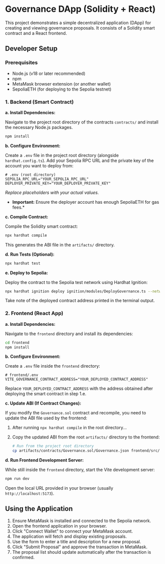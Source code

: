 # Governance DApp (Solidity + React)

This project demonstrates a simple decentralized application (DApp) for creating and viewing governance proposals. It consists of a Solidity smart contract and a React frontend.


## Developer Setup

### Prerequisites

*   Node.js (v18 or later recommended)
*   npm
*   MetaMask browser extension (or another wallet)
*   SepoliaETH (for deploying to the Sepolia testnet)

### 1. Backend (Smart Contract)

**a. Install Dependencies:**

Navigate to the project root directory of the contracts `contracts/` and install the necessary Node.js packages.

```bash
npm install
```

**b. Configure Environment:**

Create a `.env` file in the project root directory (alongside `hardhat.config.ts`). Add your Sepolia RPC URL and the private key of the account you want to deploy from:

```dotenv
# .env (root directory)
SEPOLIA_RPC_URL="YOUR_SEPOLIA_RPC_URL"
DEPLOYER_PRIVATE_KEY="YOUR_DEPLOYER_PRIVATE_KEY"
```
*Replace placeholders with your actual values.*
* **Important:** Ensure the deployer account has enough SepoliaETH for gas fees.*

**c. Compile Contract:**

Compile the Solidity smart contract:

```bash
npx hardhat compile
```
This generates the ABI file in the `artifacts/` directory.

**d. Run Tests (Optional):**

```bash
npx hardhat test
```

**e. Deploy to Sepolia:**

Deploy the contract to the Sepolia test network using Hardhat Ignition:

```bash
npx hardhat ignition deploy ignition/modules/DeployGovernance.ts --network sepolia
```
Take note of the deployed contract address printed in the terminal output.

### 2. Frontend (React App)

**a. Install Dependencies:**

Navigate to the `frontend` directory and install its dependencies:

```bash
cd frontend
npm install
```

**b. Configure Environment:**

Create a `.env` file inside the `frontend` directory:

```dotenv
# frontend/.env
VITE_GOVERNANCE_CONTRACT_ADDRESS="YOUR_DEPLOYED_CONTRACT_ADDRESS"
```
Replace `YOUR_DEPLOYED_CONTRACT_ADDRESS` with the address obtained after deploying the smart contract in step 1.e.

**c. Update ABI (If Contract Changes):**

If you modify the `Governance.sol` contract and recompile, you need to update the ABI file used by the frontend:

1.  After running `npx hardhat compile` in the root directory...
2.  Copy the updated ABI from the root `artifacts/` directory to the frontend:

    ```bash
    # Run from the project root directory
    cp artifacts/contracts/Governance.sol/Governance.json frontend/src/contracts/
    ```

**d. Run Frontend Development Server:**

While still inside the `frontend` directory, start the Vite development server:

```bash
npm run dev
```
Open the local URL provided in your browser (usually `http://localhost:5173`).

## Using the Application

1.  Ensure MetaMask is installed and connected to the Sepolia network.
2.  Open the frontend application in your browser.
3.  Click "Connect Wallet" to connect your MetaMask account.
4.  The application will fetch and display existing proposals.
5.  Use the form to enter a title and description for a new proposal.
6.  Click "Submit Proposal" and approve the transaction in MetaMask.
7.  The proposal list should update automatically after the transaction is confirmed. 